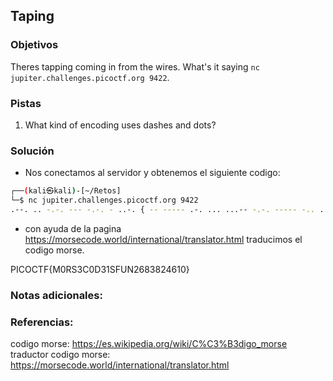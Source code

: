 ## Taping
### Objetivos 
Theres tapping coming in from the wires. What's it saying `nc jupiter.challenges.picoctf.org 9422`.

### Pistas
1. What kind of encoding uses dashes and dots?

### Solución 

- Nos conectamos al servidor y obtenemos el siguiente codigo:
``` bash
┌──(kali㉿kali)-[~/Retos]
└─$ nc jupiter.challenges.picoctf.org 9422
.--. .. -.-. --- -.-. - ..-. { -- ----- .-. ... ...-- -.-. ----- -.. ...-- .---- ... ..-. ..- -. ..--- -.... ---.. ...-- ---.. ..--- ....- -.... .---- -----
```

- con ayuda de la pagina https://morsecode.world/international/translator.html traducimos el codigo morse.

PICOCTF{M0RS3C0D31SFUN2683824610}

### Notas adicionales:

### Referencias:
codigo morse: https://es.wikipedia.org/wiki/C%C3%B3digo_morse
traductor codigo morse: https://morsecode.world/international/translator.html
